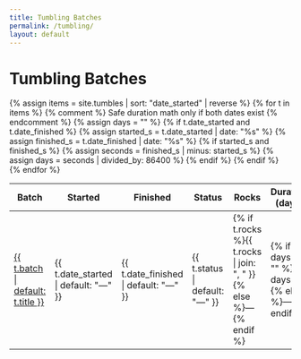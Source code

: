 ```yaml
---
title: Tumbling Batches
permalink: /tumbling/
layout: default
---
```


# Tumbling Batches

<div class="tumble">
<table>
  <thead>
    <tr>
      <th>Batch</th>
      <th>Started</th>
      <th>Finished</th>
      <th>Status</th>
      <th>Rocks</th>
      <th>Duration (days)</th>
    </tr>
  </thead>
  <tbody>
  {% assign items = site.tumbles | sort: "date_started" | reverse %}
  {% for t in items %}
    {% comment %}
      Safe duration math only if both dates exist
    {% endcomment %}
    {% assign days = "" %}
    {% if t.date_started and t.date_finished %}
      {% assign started_s  = t.date_started  | date: "%s" %}
      {% assign finished_s = t.date_finished | date: "%s" %}
      {% if started_s and finished_s %}
        {% assign seconds = finished_s | minus: started_s %}
        {% assign days = seconds | divided_by: 86400 %}
      {% endif %}
    {% endif %}
    <tr>
      <td><a href="{{ t.url | relative_url }}">{{ t.batch | default: t.title }}</a></td>
      <td>{{ t.date_started | default: "—" }}</td>
      <td>{{ t.date_finished | default: "—" }}</td>
      <td>{{ t.status | default: "—" }}</td>
      <td>{% if t.rocks %}{{ t.rocks | join: ", " }}{% else %}—{% endif %}</td>
      <td>{% if days != "" %}{{ days }}{% else %}—{% endif %}</td>
    </tr>
  {% endfor %}
  </tbody>
</table>
</div>